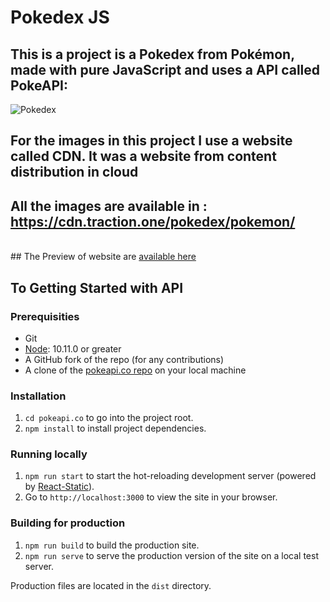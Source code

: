 # Pokedex JS
## This is a project is a Pokedex from Pokémon, made with pure JavaScript and uses a API called PokeAPI:
 <img src="https://m.media-amazon.com/images/I/51p4hz-qMGL._AC_.jpg" alt="Pokedex">

## For the images in this project I use a website called CDN. It was a website from content distribution in cloud
## All the images are available in : https://cdn.traction.one/pokedex/pokemon/
<br>
## The Preview of website are  <a href="https://pokedex-teste1.000webhostapp.com/">  available here </a>

## To Getting Started with API

### Prerequisities

-   Git
-   [Node](https://nodejs.org/en/): 10.11.0 or greater
-   A GitHub fork of the repo (for any contributions)
-   A clone of the [pokeapi.co repo](https://github.com/pokeapi/pokeapi.co) on your local machine

### Installation

1. `cd pokeapi.co` to go into the project root.
2. `npm install` to install project dependencies.

### Running locally

1. `npm run start` to start the hot-reloading development server (powered by [React-Static](https://react-static.js.org)).
2. Go to `http://localhost:3000` to view the site in your browser.

### Building for production

1. `npm run build` to build the production site.
2. `npm run serve` to serve the production version of the site on a local test server.

Production files are located in the `dist` directory.
